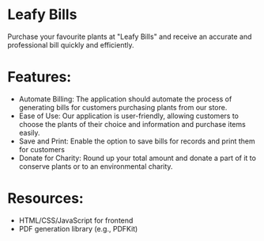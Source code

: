 # Leafy Bills
Purchase your favourite plants at "Leafy Bills" and receive an accurate and professional bill quickly and efficiently.

# Features:
* Automate Billing: The application should automate the process of generating bills for customers purchasing plants from our store.
* Ease of Use: Our application is user-friendly, allowing customers to choose the plants of their choice and  information and purchase items easily.
* Save and Print: Enable the option to save bills for records and print them for customers
* Donate for Charity: Round up your total amount and donate a part of it to conserve plants or to an environmental charity.
# Resources: 
* HTML/CSS/JavaScript for frontend
* PDF generation library (e.g., PDFKit)
